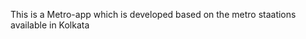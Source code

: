 This is a  M e t r o - a p p  which is developed based on the metro staations available in Kolkata 
 
 
